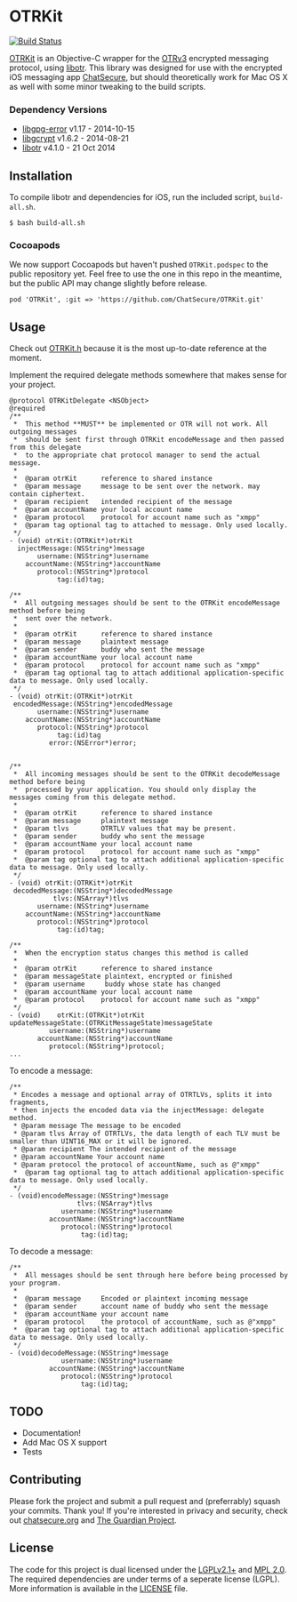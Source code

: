 # OTRKit
[![Build Status](https://travis-ci.org/ChatSecure/OTRKit.svg?branch=master)](https://travis-ci.org/ChatSecure/OTRKit)

[OTRKit](https://github.com/ChatSecure/OTRKit) is an Objective-C wrapper for the [OTRv3](http://en.wikipedia.org/wiki/Off-the-Record_Messaging) encrypted messaging protocol, using [libotr](https://otr.cypherpunks.ca). This library was designed for use with the encrypted iOS messaging app [ChatSecure](https://github.com/chrisballinger/ChatSecure-iOS), but should theoretically work for Mac OS X as well with some minor tweaking to the build scripts.

### Dependency Versions

* [libgpg-error](https://www.gnupg.org/(de)/related_software/libgpg-error/index.html) v1.17 - 2014-10-15
* [libgcrypt](http://www.gnu.org/software/libgcrypt/) v1.6.2 - 2014-08-21
* [libotr](https://otr.cypherpunks.ca) v4.1.0 - 21 Oct 2014

## Installation

To compile libotr and dependencies for iOS, run the included script, `build-all.sh`.

    $ bash build-all.sh

### Cocoapods

We now support Cocoapods but haven't pushed `OTRKit.podspec` to the public repository yet. Feel free to use the one in this repo in the meantime, but the public API may change slightly before release.

    pod 'OTRKit', :git => 'https://github.com/ChatSecure/OTRKit.git'

## Usage

Check out [OTRKit.h](https://github.com/ChatSecure/OTRKit/blob/master/OTRKit/OTRKit.h) because it is the most up-to-date reference at the moment.

Implement the required delegate methods somewhere that makes sense for your project.

```obj-c
@protocol OTRKitDelegate <NSObject>
@required
/**
 *  This method **MUST** be implemented or OTR will not work. All outgoing messages
 *  should be sent first through OTRKit encodeMessage and then passed from this delegate
 *  to the appropriate chat protocol manager to send the actual message.
 *
 *  @param otrKit      reference to shared instance
 *  @param message     message to be sent over the network. may contain ciphertext.
 *  @param recipient   intended recipient of the message
 *  @param accountName your local account name
 *  @param protocol    protocol for account name such as "xmpp"
 *  @param tag optional tag to attached to message. Only used locally.
 */
- (void) otrKit:(OTRKit*)otrKit
  injectMessage:(NSString*)message
       username:(NSString*)username
    accountName:(NSString*)accountName
       protocol:(NSString*)protocol
            tag:(id)tag;

/**
 *  All outgoing messages should be sent to the OTRKit encodeMessage method before being
 *  sent over the network.
 *
 *  @param otrKit      reference to shared instance
 *  @param message     plaintext message
 *  @param sender      buddy who sent the message
 *  @param accountName your local account name
 *  @param protocol    protocol for account name such as "xmpp"
 *  @param tag optional tag to attach additional application-specific data to message. Only used locally.
 */
- (void) otrKit:(OTRKit*)otrKit
 encodedMessage:(NSString*)encodedMessage
       username:(NSString*)username
    accountName:(NSString*)accountName
       protocol:(NSString*)protocol
            tag:(id)tag
          error:(NSError*)error;


/**
 *  All incoming messages should be sent to the OTRKit decodeMessage method before being
 *  processed by your application. You should only display the messages coming from this delegate method.
 *
 *  @param otrKit      reference to shared instance
 *  @param message     plaintext message
 *  @param tlvs        OTRTLV values that may be present.
 *  @param sender      buddy who sent the message
 *  @param accountName your local account name
 *  @param protocol    protocol for account name such as "xmpp"
 *  @param tag optional tag to attach additional application-specific data to message. Only used locally.
 */
- (void) otrKit:(OTRKit*)otrKit
 decodedMessage:(NSString*)decodedMessage
           tlvs:(NSArray*)tlvs
       username:(NSString*)username
    accountName:(NSString*)accountName
       protocol:(NSString*)protocol
            tag:(id)tag;

/**
 *  When the encryption status changes this method is called
 *
 *  @param otrKit      reference to shared instance
 *  @param messageState plaintext, encrypted or finished
 *  @param username     buddy whose state has changed
 *  @param accountName your local account name
 *  @param protocol    protocol for account name such as "xmpp"
 */
- (void)    otrKit:(OTRKit*)otrKit
updateMessageState:(OTRKitMessageState)messageState
          username:(NSString*)username
       accountName:(NSString*)accountName
          protocol:(NSString*)protocol;
...
```

To encode a message:

```obj-c
/**
 * Encodes a message and optional array of OTRTLVs, splits it into fragments,
 * then injects the encoded data via the injectMessage: delegate method.
 * @param message The message to be encoded
 * @param tlvs Array of OTRTLVs, the data length of each TLV must be smaller than UINT16_MAX or it will be ignored.
 * @param recipient The intended recipient of the message
 * @param accountName Your account name
 * @param protocol the protocol of accountName, such as @"xmpp"
 *  @param tag optional tag to attach additional application-specific data to message. Only used locally.
 */
- (void)encodeMessage:(NSString*)message
                 tlvs:(NSArray*)tlvs
             username:(NSString*)username
          accountName:(NSString*)accountName
             protocol:(NSString*)protocol
                  tag:(id)tag;
```

To decode a message:

```obj-c
/**
 *  All messages should be sent through here before being processed by your program.
 *
 *  @param message     Encoded or plaintext incoming message
 *  @param sender      account name of buddy who sent the message
 *  @param accountName your account name
 *  @param protocol    the protocol of accountName, such as @"xmpp"
 *  @param tag optional tag to attach additional application-specific data to message. Only used locally.
 */
- (void)decodeMessage:(NSString*)message
             username:(NSString*)username
          accountName:(NSString*)accountName
             protocol:(NSString*)protocol
                  tag:(id)tag;
```

## TODO

* Documentation!
* Add Mac OS X support
* Tests

## Contributing

Please fork the project and submit a pull request and (preferrably) squash your commits. Thank you! If you're interested in privacy and security, check out [chatsecure.org](https://chatsecure.org) and [The Guardian Project](https://guardianproject.info).


## License

The code for this project is dual licensed under the [LGPLv2.1+](https://www.gnu.org/licenses/old-licenses/lgpl-2.1.txt) and [MPL 2.0](http://www.mozilla.org/MPL/2.0/). The required dependencies are under terms of a seperate license (LGPL). More information is available in the [LICENSE](https://github.com/ChatSecure/OTRKit/blob/master/LICENSE) file.